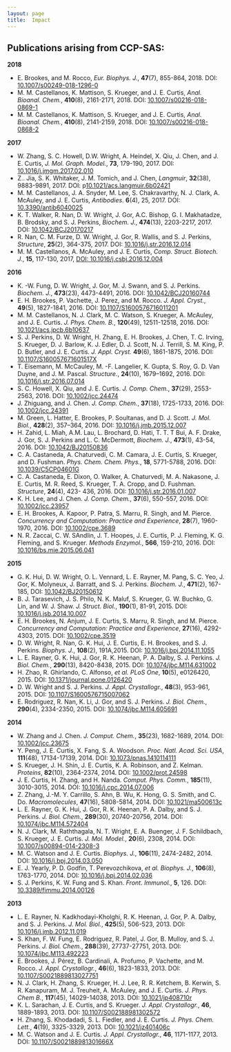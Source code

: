 ```yaml
---
layout: page
title:  Impact
---
```


## Publications arising from CCP-SAS:

**2018**

- E. Brookes, and M. Rocco, *Eur. Biophys. J.*, **47**(7), 855-864, 2018. DOI: [10.1007/s00249-018-1296-0](https://doi.org/10.1007/s00249-018-1296-0)
- M. M. Castellanos, K. Mattison, S. Krueger, and J. E. Curtis, *Anal. Bioanal. Chem.*, **410**(8), 2161-2171, 2018. DOI: [10.1007/s00216-018-0869-1](https://doi.org/10.1007/s00216-018-0869-1)
- M. M. Castellanos, K. Mattison, S. Krueger, and J. E. Curtis, *Anal. Bioanal. Chem.*, **410**(8), 2141-2159, 2018. DOI: [10.1007/s00216-018-0868-2](https://doi.org/10.1007/s00216-018-0868-2)

**2017**

- W. Zhang, S. C. Howell, D.W. Wright, A. Heindel, X. Qiu, J. Chen, and J. E. Curtis, *J. Mol. Graph. Model.*, **73**, 179-190, 2017. DOI: [10.1016/j.jmgm.2017.02.010](https://doi.org/10.1016/j.jmgm.2017.02.010)
- Z.. Jia, S. K. Whitaker, J. M. Tomich, and J. Chen, *Langmuir*, **32**(38), 9883-9891, 2017. DOI: p[10.1021/acs.langmuir.6b02421](https://doi.org/10.1021/acs.langmuir.6b02421)
- M. M. Castellanos, J. A. Snyder, M. Lee, S. Chakravarthy, N. J. Clark, A. McAuley, and J. E. Curtis, *Antibodies*. **6**(4), 25, 2017. DOI: [10.3390/antib6040025](https://doi.org/10.3390/antib6040025)
- K. T. Walker, R. Nan, D. W. Wright, J. Gor, A.C. Bishop, G. I. Makhatadze, B. Brodsky, and S. J. Perkins, *Biochem. J.*, **474**(13), 2203-2217, 2017. DOI: [10.1042/BCJ20170217](https://doi.org/10.1042/BCJ20170217)
- R. Nan, C. M. Furze, D. W. Wright, J. Gor, R. Wallis, and S. J. Perkins, *Structure*, **25**(2), 364-375, 2017. DOI: [10.1016/j.str.2016.12.014](https://doi.org/10.1016/j.str.2016.12.014)
- M. M. Castellanos, A. McAuley, and J. E. Curtis, *Comp. Struct. Biotech. J.*, **15**, 117-130, 2017, [DOI: 10.1016/j.csbj.2016.12.004](https://doi.org/10.1016/j.csbj.2016.12.004)

**2016**

- K. -W. Fung, D. W. Wright, J. Gor, M. J. Swann, and S. J. Perkins. *Biochem. J.*, **473**(23), 4473-4491, 2016. DOI: [10.1042/BCJ20160744](https://doi.org/10.1042/BCJ20160744)
- E. H. Brookes, P. Vachette, J. Perez, and M. Rocco. *J. Appl. Cryst.*, **49**(5), 1827-1841, 2016. DOI: [10.1107/S1600576716011201](https://doi.org/10.1107/S1600576716011201)
- M. M. Castellanos, N. J. Clark, M. C. Watson, S. Krueger, A. McAuley, and J. E. Curtis. *J. Phys. Chem. B.*, **120**(49), 12511-12518, 2016. DOI: [10.1021/acs.jpcb.6b10637](https://doi.org/10.1021/acs.jpcb.6b10637)
- S. J. Perkins, D. W. Wright, H. Zhang, E. H. Brookes, J. Chen, T. C. Irving, S. Krueger, D. J. Barlow, K. J. Edler, D. J. Scott, N. J. Terrill, S. M. King, P. D. Butler, and J. E. Curtis. *J. Appl. Cryst.* **49**(6), 1861-1875, 2016. DOI: [10.1107/S160057671601517X](https://doi.org/10.1107/S160057671601517X)
- T. Eisemann, M. McCauley, M. -F. Langelier, K. Gupta, S. Roy, G. D. Van Duyne, and J. M. Pascal. *Structure.*, **24**(10), 1679–1692, 2016. DOI: [10.1016/j.str.2016.07.014](https://doi.org/10.1016/j.str.2016.07.014)
- S. C. Howell, X. Qiu, and J. E. Curtis. *J. Comp. Chem.*, **37**(29), 2553-2563, 2016. DOI: [10.1002/jcc.24474](https://doi.org/10.1002/jcc.24474)
- J. Zhiguang, and J. Chen. *J. Comp. Chem.*, **37**(18), 1725-1733, 2016. DOI: [10.1002/jcc.24391](https://doi.org/10.1002/jcc.24391)
- M. Green, L. Hatter, E. Brookes, P. Soultanas, and D. J. Scott. *J. Mol. Biol.*, **428**(2), 357–364, 2016. DOI: [10.1016/j.jmb.2015.12.007](https://doi.org/10.1016/j.jmb.2015.12.007)
- H. Zahid, L. Miah, A.M. Lau, L. Brochard, D. Hati, T. T. T Bui, A. F. Drake, J. Gor, S. J. Perkins and L. C. McDermott, *Biochem. J.*, **473**(1), 43-54, 2016. DOI: [10.1042/BJ20150836](https://doi.org/10.1042/BJ20150836)
- C. A. Castaneda, A. Chaturvedi, C. M. Camara, J. E. Curtis, S. Krueger, and D. Fushman. *Phys. Chem. Chem. Phys.*, **18**, 5771-5788, 2016. DOI: [10.1039/C5CP04601G](https://doi.org/10.1039/C5CP04601G)
- C. A. Castaneda, E. Dixon, O. Walker, A. Chaturvedi, M. A. Nakasone, J. E. Curtis, M. R. Reed, S. Krueger, T. A. Cropp, and D. Fushman. *Structure*, **24**(4), 423- 436, 2016. DOI: [10.1016/j.str.2016.01.007](https://doi.org/10.1016/j.str.2016.01.007)
- K. H. Lee, and J. Chen. *J. Comp. Chem.*, **37**(6), 550-557, 2016. DOI: [10.1002/jcc.23957](https://doi.org/10.1002/jcc.23957)
- E. H. Brookes, A. Kapoor, P. Patra, S. Marru, R. Singh, and M. Pierce. *Concurrency and Computation: Practice and Experience*, **28**(7), 1960-1970, 2016. DOI: [10.1002/cpe.3689](https://doi.org/10.1002/cpe.3689)
- N. R. Zaccai, C. W. SAndlin, J. T. Hoopes, J. E. Curtis, P. J. Fleming, K. G. Fleming, and S. Krueger. *Methods Enzymol.*, **566**, 159-210, 2016. DOI: [10.1016/bs.mie.2015.06.041](https://doi.org/10.1016/bs.mie.2015.06.041)

**2015**

- G. K. Hui, D. W. Wright, O. L. Vennard, L. E. Rayner, M. Pang, S. C. Yeo, J. Gor, K. Molyneux, J. Barratt, and S. J. Perkins. *Biochem. J.*, **471**(2), 167-185, DOI: [10.1042/BJ20150612](https://doi.org/10.1042/BJ20150612)
- B. J. Tarasevich, J. S. Philo, N. K. Maluf, S. Krueger, G. W. Buchko, G. Lin, and W. J. Shaw. *J. Struct. Biol.*, **190**(1), 81-91, 2015. DOI: [10.1016/j.jsb.2014.10.007](https://doi.org/10.1016/j.jsb.2014.10.007)
- E. H. Brookes, N. Anjum, J. E. Curtis, S. Marru, R. Singh, and M. Pierce. *Concurrency and Computation: Practice and Experience*, **27**(16), 4292-4303, 2015. DOI: [10.1002/cpe.3519](https://doi.org/10.1002/cpe.3519)
- D. W. Wright, R. Nan, G. K. Hui, J. E. Curtis, E. H. Brookes, and S. J. Perkins. *Biophys. J.*, **108**(2), 191A,2015. DOI: [10.1016/j.bpj.2014.11.1055](https://doi.org/10.1016/j.bpj.2014.11.1055)
- L. E. Rayner, G. K. Hui, J. Gor, R. K. Heenan, P. A. Dalby, S. J. Perkins. *J. Biol. Chem.*, **290**(13), 8420-8438, 2015. DOI: [10.1074/jbc.M114.631002](https://doi.org/10.1074/jbc.M114.631002)
- H. Zhao, R. Ghirlando, C. Alfonso, *et al.* *PLoS One*, **10**(5), e0126420, 2015. DOI: [10.1371/journal.pone.0126420](https://doi.org/10.1371/journal.pone.0126420)
- D. W. Wright and S. J. Perkins. *J. Appl. Crystallogr.*, **48**(3), 953-961, 2015. DOI: [10.1107/S1600576715007062](https://doi.org/10.1107/S1600576715007062)
- E. Rodriguez, R. Nan, K. Li, J. Gor, and S. J. Perkins. *J. Biol. Chem.*, **290**(4), 2334-2350, 2015. DOI: [10.1074/jbc.M114.605691](https://doi.org/10.1074/jbc.M114.605691)

**2014**

- W. Zhang and J. Chen. *J. Comput. Chem.*, **35**(23), 1682-1689, 2014. DOI: [10.1002/jcc.23675](https://doi.org/10.1002/jcc.23675)
- Y. Peng, J. E. Curtis, X. Fang, S. A. Woodson. *Proc. Natl. Acad. Sci. USA*, **111**(48), 17134-17139, 2014. DOI: [10.1073/pnas.1410114111](https://doi.org/10.1073/pnas.1410114111)
- S. Krueger, J. H. Shin, J. E. Curtis, K. A. Robinson, and Z. Kelman. *Proteins*, **82**(10), 2364-2374, 2014. DOI: [10.1002/prot.24598](https://doi.org/10.1002/prot.24598)
- J. E. Curtis, H. Zhang, and H. Nanda. *Comput. Phys. Comm.*, **185**(11), 3010-3015, 2014. DOI: [10.1016/j.cpc.2014.07.006](https://doi.org/10.1016/j.cpc.2014.07.006)
- Z. Zhang, J.-M. Y. Carrillo, S. Ahn, B. Wu, K. Hong, G. S. Smith, and C. Do. *Macromolecules*, **47**(16), 5808-5814, 2014. DOI: [10.1021/ma500613c](https://doi.org/10.1021/ma500613c)
- L. E. Rayner, G. K. Hui, J. Gor, R. K. Heenan, P. A. Dalby, and S. J. Perkins. *J. Biol. Chem.*, **289**(30), 20740-20756, 2014. DOI: [10.1074/jbc.M114.572404](https://doi.org/10.1074/jbc.M114.572404)
- N. J. Clark, M. Raththagala, N. T. Wright, E. A. Buenger, J. F. Schildbach, S. Krueger, J. E. Curtis. *J. Mol. Model.*, **20**(6), 2308, 2014. DOI: [10.1007/s00894-014-2308-3](https://doi.org/10.1007/s00894-014-2308-3)
- M. C. Watson and J. E. Curtis. *Biophys. J.*, **106**(11), 2474-2482, 2014. DOI: [10.1016/j.bpj.2014.03.050](https://doi.org/10.1016/j.bpj.2014.03.050)
- E. J. Yearly, P. D. Godfin, T. Perevozchikova, *et al.* *Biophys. J.*, **106**(8), 1763-1770, 2014. DOI: [10.1016/j.bpj.2014.02.036](https://doi.org/10.1016/j.bpj.2014.02.036)
- S. J. Perkins, K. W. Fung and S. Khan. *Front. Immunol.*, **5**, 126. DOI: [10.3389/fimmu.2014.00126](https://doi.org/10.3389/fimmu.2014.00126)

**2013**

- L. E. Rayner, N. Kadkhodayi-Kholghi, R. K. Heenan, J. Gor, P. A. Dalby, and S. J. Perkins. *J. Mol. Biol.*, **425**(5), 506-523, 2013. DOI: [10.1016/j.jmb.2012.11.019](https://doi.org/10.1016/j.jmb.2012.11.019)
- S. Khan, F. W. Fung, E. Rodriguez, R. Patel, J. Gor, B. Mulloy, and S. J. Perkins. *J. Biol. Chem.*, **288**(39), 27737-27751, 2013. DOI: [10.1074/jbc.M113.492223](https://doi.org/10.1074/jbc.M113.492223)
- E. Brookes, J. Pérez, B. Cardinali, A. Profumo, P. Vachette, and M. Rocco. *J. Appl. Crystallogr.*, **46**(6), 1823-1833, 2013. DOI: [10.1107/S0021889813027751](https://doi.org/10.1107/S0021889813027751)
- N. J. Clark, H. Zhang, S. Krueger, H. J. Lee, R. R. Ketchem, B. Kerwin, S. R. Kanapuram, M. J. Treuheit, A. McAuley, and J. E. Curtis. *J. Phys. Chem B.*, **117**(45), 14029-14038, 2013. DOI: [10.1021/jp408710r](https://doi.org/10.1021/jp408710r)
- K. L. Sarachan, J. E. Curtis, and S. Krueger. *J. Appl. Crystallogr.*, **46**, 1889-1893, 2013. DOI: [10.1107/S002188981302572](https://doi.org/10.1107/S002188981302572)
- H. Zhang, S. Khodadadi, S. L. Fiedler, and J. E. Curtis. *J. Phys. Chem. Lett.*, **4**(19), 3325-3329, 2013. DOI: [10.1021/jz401406c](https://doi.org/10.1021/jz401406c)
- M. C. Watson and J. E. Curtis. *J. Appl. Crystallogr.*, **46**, 1171-1177, 2013. DOI: [10.1107/S002188981301666X](https://doi.org/10.1107/S002188981301666X)
